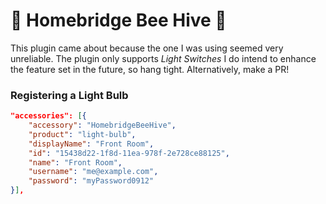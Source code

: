 # 🐝 Homebridge Bee Hive 🐝

This plugin came about because the one I was using seemed very unreliable. The plugin only supports *Light Switches* I do intend to enhance the feature set in the future, so hang tight. Alternatively, make a PR!

### Registering a Light Bulb

```json
"accessories": [{
    "accessory": "HomebridgeBeeHive",
    "product": "light-bulb",
    "displayName": "Front Room",
    "id": "15438d22-1f8d-11ea-978f-2e728ce88125",
    "name": "Front Room",
    "username": "me@example.com",
    "password": "myPassword0912"
}],
```